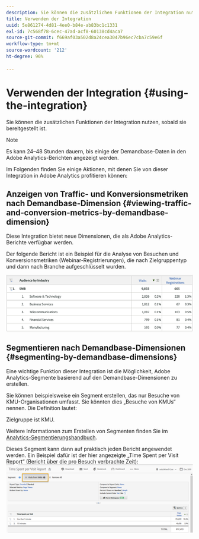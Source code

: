 ```yaml
---
description: Sie können die zusätzlichen Funktionen der Integration nutzen, sobald sie bereitgestellt ist.
title: Verwenden der Integration
uuid: 5e861274-4d81-4ee0-b84e-ab83bc1c1331
exl-id: 7c568f78-6cec-47ad-acf8-60138cd4aca7
source-git-commit: f669af03a502d8a24cea3047b96ec7cba7c59e6f
workflow-type: tm+mt
source-wordcount: '212'
ht-degree: 96%

---
```


# Verwenden der Integration {#using-the-integration}

Sie können die zusätzlichen Funktionen der Integration nutzen, sobald sie bereitgestellt ist.

>[!NOTE]
>
>Es kann 24–48 Stunden dauern, bis einige der Demandbase-Daten in den Adobe Analytics-Berichten angezeigt werden.

Im Folgenden finden Sie einige Aktionen, mit denen Sie von dieser Integration in Adobe Analytics profitieren können:

## Anzeigen von Traffic- und Konversionsmetriken nach Demandbase-Dimension {#viewing-traffic-and-conversion-metrics-by-demandbase-dimension}

Diese Integration bietet neue Dimensionen, die als Adobe Analytics-Berichte verfügbar werden.

Der folgende Bericht ist ein Beispiel für die Analyse von Besuchen und Konversionsmetriken (Webinar-Registrierungen), die nach Zielgruppentyp und dann nach Branche aufgeschlüsselt wurden.

![](assets/metrics_db_dimensions.png)

## Segmentieren nach Demandbase-Dimensionen {#segmenting-by-demandbase-dimensions}

Eine wichtige Funktion dieser Integration ist die Möglichkeit, Adobe Analytics-Segmente basierend auf den Demandbase-Dimensionen zu erstellen.

Sie können beispielsweise ein Segment erstellen, das nur Besuche von KMU-Organisationen umfasst. Sie könnten dies „Besuche von KMUs“ nennen. Die Definition lautet:

Zielgruppe ist KMU.

Weitere Informationen zum Erstellen von Segmenten finden Sie im [Analytics-Segmentierungshandbuch](https://experienceleague.adobe.com/docs/analytics/components/segmentation/seg-home.html).

Dieses Segment kann dann auf praktisch jeden Bericht angewendet werden. Ein Beispiel dafür ist der hier angezeigte „Time Spent per Visit Report“ (Bericht über die pro Besuch verbrachte Zeit): ![](assets/segment_applied_report.png)
